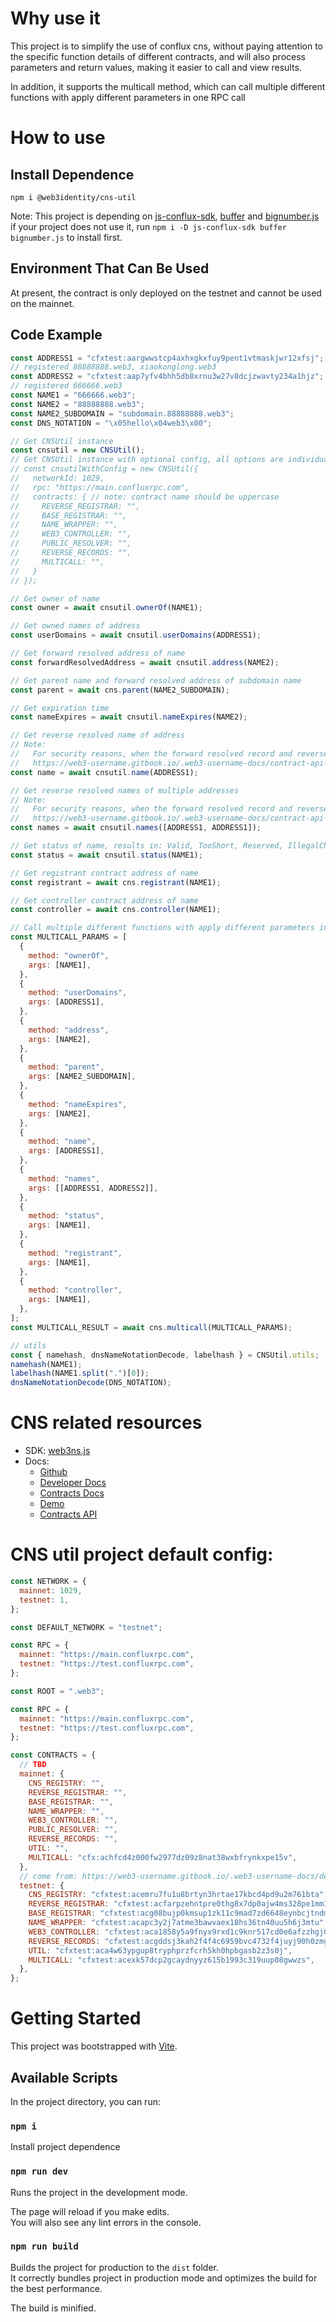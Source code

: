 # Why use it

This project is to simplify the use of conflux cns, without paying attention to the specific function details of different contracts, and will also process parameters and return values, making it easier to call and view results.

In addition, it supports the multicall method, which can call multiple different functions with apply different parameters in one RPC call

# How to use

## Install Dependence

`npm i @web3identity/cns-util`

Note: This project is depending on [js-conflux-sdk](https://www.npmjs.com/package/js-conflux-sdk), [buffer](https://www.npmjs.com/package/buffer) and [bignumber.js](https://www.npmjs.com/package/bignumber.js)\
if your project does not use it, run `npm i -D js-conflux-sdk buffer bignumber.js` to install first.

## Environment That Can Be Used

At present, the contract is only deployed on the testnet and cannot be used on the mainnet.

## Code Example

```javascript
const ADDRESS1 = "cfxtest:aargwwstcp4axhxgkxfuy9pent1vtmaskjwr12xfsj";
// registered 88888888.web3, xiaokonglong.web3
const ADDRESS2 = "cfxtest:aap7yfv4bhh5db8xrnu3w27v8dcjzwavty234a1hjz";
// registered 666666.web3
const NAME1 = "666666.web3";
const NAME2 = "88888888.web3";
const NAME2_SUBDOMAIN = "subdomain.88888888.web3";
const DNS_NOTATION = "\x05hello\x04web3\x00";

// Get CNSUtil instance
const cnsutil = new CNSUtil();
// Get CNSUtil instance with optional config, all options are individually configurable:
// const cnsutilWithConfig = new CNSUtil({
//   networkId: 1029,
//   rpc: "https://main.confluxrpc.com",
//   contracts: { // note: contract name should be uppercase
//     REVERSE_REGISTRAR: "",
//     BASE_REGISTRAR: "",
//     NAME_WRAPPER: "",
//     WEB3_CONTROLLER: "",
//     PUBLIC_RESOLVER: "",
//     REVERSE_RECORDS: "",
//     MULTICALL: "",
//   }
// });

// Get owner of name
const owner = await cnsutil.ownerOf(NAME1);

// Get owned names of address
const userDomains = await cnsutil.userDomains(ADDRESS1);

// Get forward resolved address of name
const forwardResolvedAddress = await cnsutil.address(NAME2);

// Get parent name and forward resolved address of subdomain name
const parent = await cns.parent(NAME2_SUBDOMAIN);

// Get expiration time
const nameExpires = await cnsutil.nameExpires(NAME2);

// Get reverse resolved name of address
// Note:
//   For security reasons, when the forward resolved record and reverse resolved record configs are inconsistent, the reverse resolved name will return empty. For detail reference:
//   https://web3-username.gitbook.io/.web3-username-docs/contract-api-reference/publicresolver#xu-yao-zhu-yi-de-shi
const name = await cnsutil.name(ADDRESS1);

// Get reverse resolved names of multiple addresses
// Note:
//   For security reasons, when the forward resolved record and reverse resolved record configs are inconsistent, the reverse resolved name will return empty. For detail reference:
//   https://web3-username.gitbook.io/.web3-username-docs/contract-api-reference/publicresolver#xu-yao-zhu-yi-de-shi
const names = await cnsutil.names([ADDRESS1, ADDRESS1]);

// Get status of name, results in: Valid, TooShort, Reserved, IllegalChar, Locked, Registered, SoldOut
const status = await cnsutil.status(NAME1);

// Get registrant contract address of name
const registrant = await cns.registrant(NAME1);

// Get controller contract address of name
const controller = await cns.controller(NAME1);

// Call multiple different functions with apply different parameters in one RPC call
const MULTICALL_PARAMS = [
  {
    method: "ownerOf",
    args: [NAME1],
  },
  {
    method: "userDomains",
    args: [ADDRESS1],
  },
  {
    method: "address",
    args: [NAME2],
  },
  {
    method: "parent",
    args: [NAME2_SUBDOMAIN],
  },
  {
    method: "nameExpires",
    args: [NAME2],
  },
  {
    method: "name",
    args: [ADDRESS1],
  },
  {
    method: "names",
    args: [[ADDRESS1, ADDRESS2]],
  },
  {
    method: "status",
    args: [NAME1],
  },
  {
    method: "registrant",
    args: [NAME1],
  },
  {
    method: "controller",
    args: [NAME1],
  },
];
const MULTICALL_RESULT = await cns.multicall(MULTICALL_PARAMS);

// utils
const { namehash, dnsNameNotationDecode, labelhash } = CNSUtil.utils;
namehash(NAME1);
labelhash(NAME1.split(".")[0]);
dnsNameNotationDecode(DNS_NOTATION);
```

# CNS related resources

- SDK: [web3ns.js](https://github.com/web3-identity/web3ns.js)
- Docs:
  - [Github](https://github.com/web3-identity/cns-contracts)
  - [Developer Docs](https://web3-username.gitbook.io)
  - [Contracts Docs](https://github.com/web3-identity/cns-contracts/tree/master/docs)
  - [Demo](https://github.com/zctocm/cns-demo)
  - [Contracts API](https://github.com/web3-identity/cns-contracts/blob/master/docs/index.md#solidity-api)

# CNS util project default config:

```javascript
const NETWORK = {
  mainnet: 1029,
  testnet: 1,
};

const DEFAULT_NETWORK = "testnet";

const RPC = {
  mainnet: "https://main.confluxrpc.com",
  testnet: "https://test.confluxrpc.com",
};

const ROOT = ".web3";

const RPC = {
  mainnet: "https://main.confluxrpc.com",
  testnet: "https://test.confluxrpc.com",
};

const CONTRACTS = {
  // TBD
  mainnet: {
    CNS_REGISTRY: "",
    REVERSE_REGISTRAR: "",
    BASE_REGISTRAR: "",
    NAME_WRAPPER: "",
    WEB3_CONTROLLER: "",
    PUBLIC_RESOLVER: "",
    REVERSE_RECORDS: "",
    UTIL: "",
    MULTICALL: "cfx:achfcd4z000fw2977dz09z8nat38wxbfrynkxpe15v",
  },
  // come from: https://web3-username.gitbook.io/.web3-username-docs/deployment#testnet
  testnet: {
    CNS_REGISTRY: "cfxtest:acemru7fu1u8brtyn3hrtae17kbcd4pd9u2m761bta",
    REVERSE_REGISTRAR: "cfxtest:acfarpzehntpre0thg8x7dp0ajw4ms328pe1mm17vd",
    BASE_REGISTRAR: "cfxtest:acg08bujp0kmsup1zk11c9mad7zd6648eynbcjtndm",
    NAME_WRAPPER: "cfxtest:acapc3y2j7atme3bawvaex18hs36tn40uu5h6j3mtu",
    WEB3_CONTROLLER: "cfxtest:aca1858y5a9fnyx9rxd1c9knr517cd0e6afzzhgj01",
    REVERSE_RECORDS: "cfxtest:acgddsj3kah2f4f4c6959bvc4732f4juyj90h0zmg2",
    UTIL: "cfxtest:aca4w63ypgup8tryphprzfcrh5kh0hpbgasb2z3s0j",
    MULTICALL: "cfxtest:acexk57dcp2gcaydnyyz615b1993c319uup08gwwzs",
  },
};
```

# Getting Started

This project was bootstrapped with [Vite](https://cn.vitejs.dev/guide/#scaffolding-your-first-vite-project).

## Available Scripts

In the project directory, you can run:

### `npm i`

Install project dependence

### `npm run dev`

Runs the project in the development mode.

The page will reload if you make edits.\
You will also see any lint errors in the console.

### `npm run build`

Builds the project for production to the `dist` folder.\
It correctly bundles project in production mode and optimizes the build for the best performance.

The build is minified.
